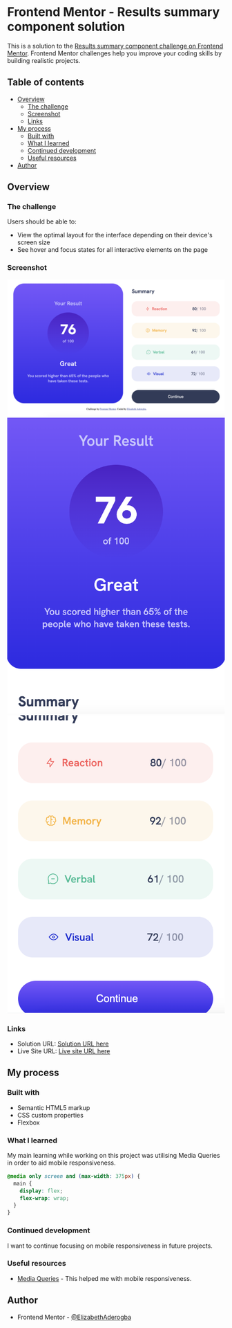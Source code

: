 # Frontend Mentor - Results summary component solution

This is a solution to the [Results summary component challenge on Frontend Mentor](https://www.frontendmentor.io/challenges/results-summary-component-CE_K6s0maV). Frontend Mentor challenges help you improve your coding skills by building realistic projects. 

## Table of contents

- [Overview](#overview)
  - [The challenge](#the-challenge)
  - [Screenshot](#screenshot)
  - [Links](#links)
- [My process](#my-process)
  - [Built with](#built-with)
  - [What I learned](#what-i-learned)
  - [Continued development](#continued-development)
  - [Useful resources](#useful-resources)
- [Author](#author)

## Overview

### The challenge

Users should be able to:

- View the optimal layout for the interface depending on their device's screen size
- See hover and focus states for all interactive elements on the page

### Screenshot

![](./desktop-solution.png)
![](./mobile-solution-1.png)
![](./mobile-solution-2.png)

### Links

- Solution URL: [Solution URL here](https://github.com/ElizabethAderogba/Results-summary-component)
- Live Site URL: [Live site URL here](https://elizabethaderogba.github.io/Results-summary-component/)

## My process

### Built with

- Semantic HTML5 markup
- CSS custom properties
- Flexbox


### What I learned

My main learning while working on this project was utilising Media Queries in order to aid mobile responsiveness.

```css
@media only screen and (max-width: 375px) {
  main {
    display: flex;
    flex-wrap: wrap;
  }
}
```

### Continued development

I want to continue focusing on mobile responsiveness in future projects. 

### Useful resources

- [Media Queries](https://www.w3schools.com/css/css_rwd_mediaqueries.asp) - This helped me with mobile responsiveness.

## Author

- Frontend Mentor - [@ElizabethAderogba](https://www.frontendmentor.io/profile/ElizabethAderogba)



